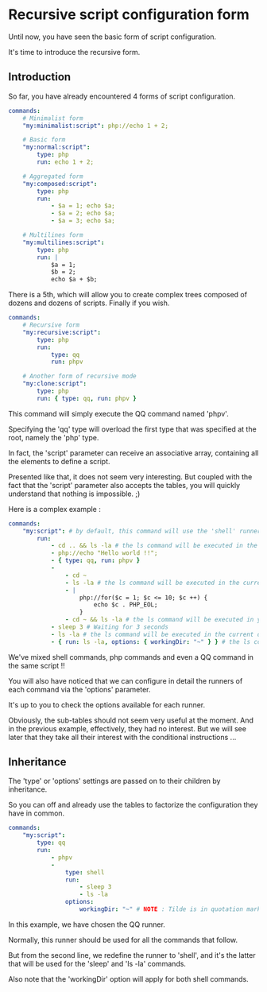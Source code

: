 # Recursive script configuration form

Until now, you have seen the basic form of script configuration.

It's time to introduce the recursive form.

## Introduction

So far, you have already encountered 4 forms of script configuration.

```yaml
commands:
    # Minimalist form
    "my:minimalist:script": php://echo 1 + 2;

    # Basic form
    "my:normal:script":
        type: php
        run: echo 1 + 2;

    # Aggregated form
    "my:composed:script":
        type: php
        run:
            - $a = 1; echo $a;
            - $a = 2; echo $a;
            - $a = 3; echo $a;

    # Multilines form
    "my:multilines:script":
        type: php
        run: |
            $a = 1;
            $b = 2;
            echo $a + $b;
```

There is a 5th, which will allow you to create complex trees composed of dozens and dozens of scripts. Finally if you wish.

```yaml
commands:
    # Recursive form
    "my:recursive:script":
        type: php
        run:
            type: qq
            run: phpv

    # Another form of recursive mode
    "my:clone:script":
        type: php
        run: { type: qq, run: phpv }
```

This command will simply execute the QQ command named 'phpv'.

Specifying the 'qq' type will overload the first type that was specified at the root, namely the 'php' type.

In fact, the 'script' parameter can receive an associative array, containing all the elements to define a script.

Presented like that, it does not seem very interesting. But coupled with the fact that the 'script' parameter also accepts the tables, you will quickly understand that nothing is impossible. ;)

Here is a complex example :

```yaml
commands:
    "my:script": # by default, this command will use the 'shell' runner.
        run:
            - cd .. && ls -la # the ls command will be executed in the parent of the current directory.
            - php://echo "Hello world !!";
            - { type: qq, run: phpv }
            -
                - cd ~
                - ls -la # the ls command will be executed in the current directory, not in your home directory.
                - |
                    php://for($c = 1; $c <= 10; $c ++) {
                        echo $c . PHP_EOL;
                    }
                - cd ~ && ls -la # the ls command will be executed in your home directory.
            - sleep 3 # Waiting for 3 seconds
            - ls -la # the ls command will be executed in the current directory.
            - { run: ls -la, options: { workingDir: "~" } } # the ls command will be executed in your home directory.
```

We've mixed shell commands, php commands and even a QQ command in the same script !!

You will also have noticed that we can configure in detail the runners of each command via the 'options' parameter.

It's up to you to check the options available for each runner.

Obviously, the sub-tables should not seem very useful at the moment. And in the previous example, effectively, they had no interest. But we will see later that they take all their interest with the conditional instructions ...

## Inheritance

The 'type' or 'options' settings are passed on to their children by inheritance.

So you can off and already use the tables to factorize the configuration they have in common.

```yaml
commands:
    "my:script":
        type: qq
        run:
            - phpv
            -
                type: shell
                run:
                    - sleep 3
                    - ls -la
                options:
                    workingDir: "~" # NOTE : Tilde is in quotation marks because in Yaml, it represents the null value.
```

In this example, we have chosen the QQ runner.

Normally, this runner should be used for all the commands that follow.

But from the second line, we redefine the runner to 'shell', and it's the latter that will be used for the 'sleep' and 'ls -la' commands.

Also note that the 'workingDir' option will apply for both shell commands.
